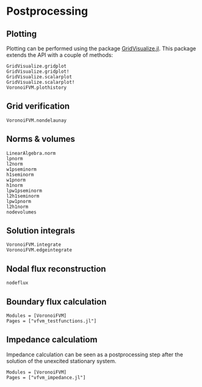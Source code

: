 # Postprocessing

## Plotting

Plotting can be performed using the package [GridVisualize.jl](https://github.com/j-fu/GridVisualize.jl).
This package extends the API with a couple of methods:
    
```@docs
GridVisualize.gridplot
GridVisualize.gridplot!
GridVisualize.scalarplot
GridVisualize.scalarplot!
VoronoiFVM.plothistory
```
## Grid verification

```@docs
VoronoiFVM.nondelaunay
```

## Norms & volumes
```@docs
LinearAlgebra.norm
lpnorm
l2norm
w1pseminorm
h1seminorm
w1pnorm
h1norm
lpw1pseminorm
l2h1seminorm
lpw1pnorm
l2h1norm
nodevolumes
```

## Solution integrals
```@docs
VoronoiFVM.integrate
VoronoiFVM.edgeintegrate
```

## Nodal flux reconstruction
```@docs
nodeflux
```

## Boundary flux calculation
```@autodocs
Modules = [VoronoiFVM]
Pages = ["vfvm_testfunctions.jl"]
```

## Impedance calculatiom
Impedance calculation can be seen as a postprocessing step
after the solution of the unexcited stationary system.


```@autodocs
Modules = [VoronoiFVM]
Pages = ["vfvm_impedance.jl"]
```

